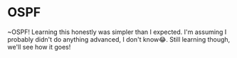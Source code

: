 # OSPF
~OSPF!
Learning this honestly was simpler than I expected. I'm assuming I probably didn't do anything advanced, I don't know😂.
Still learning though, we'll see how it goes!
